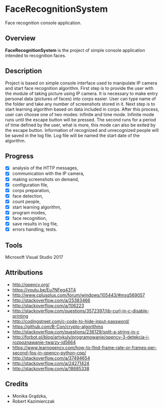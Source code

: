 # FaceRecognitionSystem
Face recognition console application.

## Overview
**FaceRecognitionSystem** is the project of simple console application intended to recognition faces.

## Description
Project is based on simple console interface used to manipulate IP camera and start face recognition algorithm. First step is to provide the user with the module of taking picture using IP camera. It is necessary to make entry personal data (pictures of faces) into corps easier. User can type name of the folder and take any number of screenshots stored in it. Next step is to start learning algorithm based on data included in corps. After this process, user can choose one of two modes: infinite and time mode. Infinite mode runs until the escape button will be pressed. The second runs for a period of time defined by the user, what is more, this mode can also be exited by the escape button. Information of recognized and unrecognized people will be saved in the log file. Log file will be named the start date of the algorithm.


## Progress
- [x] analysis of the HTTP messages,
- [x] communication with the IP camera,
- [x] making screenshots on demand,
- [x] configuration file,
- [x] corps preparation,
- [x] face detection,
- [x] count people,
- [X] start learning algorithm,
- [X] program modes,
- [X] face recognition,
- [X] save results in log file,
- [X] errors handling, tests.

## Tools
Microsoft Visual Studio 2017

## Attributions
* http://opencv.org/
* https://youtu.be/Eu7NFeg43T4
* http://www.cplusplus.com/forum/windows/105443/#msg569057
* http://stackoverflow.com/a/25383466
* http://stackoverflow.com/a/106223
* http://stackoverflow.com/questions/3572397/lib-curl-in-c-disable-printing
* http://codingstreet.com/c-code-to-hide-input-password/
* https://github.com/B-Con/crypto-algorithms
* http://stackoverflow.com/questions/236129/split-a-string-in-c
* http://forbot.pl/blog/artykuly/programowanie/opencv-3-detekcja-i-rozpoznawanie-twarzy-id5664
* https://www.learnopencv.com/how-to-find-frame-rate-or-frames-per-second-fps-in-opencv-python-cpp/
* http://stackoverflow.com/a/37494654
* http://stackoverflow.com/a/24271424
* http://stackoverflow.com/a/18685338

## Credits
* Monika Grądzka,
* Robert Kazimierczak
